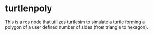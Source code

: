# turtlenpoly
This is a ros node that utilizes turtlesim to simulate a turtle forming a polygon of a user defined number of sides (from triangle to hexagon).

